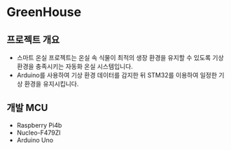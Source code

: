 # GreenHouse
## 프로젝트 개요
- 스마트 온실 프로젝트는 온실 속 식물이 최적의 생장 환경을 유지할 수 있도록 기상 환경을 충족시키는 자동화 온실 시스템입니다.  
- Arduino를 사용하여 기상 환경 데이터를 감지한 뒤 STM32를 이용하여 일정한 기상 환경을 유지시킵니다.
## 개발 MCU
- Raspberry Pi4b
- Nucleo-F479ZI
- Arduino Uno
